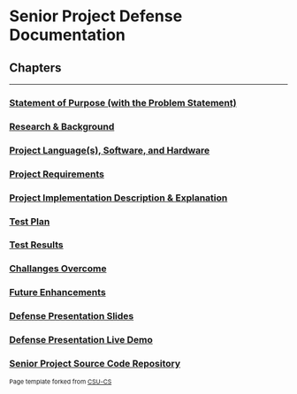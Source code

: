 Senior Project Defense Documentation
=========

Chapters
--------------------
---
### [Statement of Purpose (with the Problem Statement)](https://mneitzel95.github.io/Documents/Statement%20of%20Purpose%20(with%20the%20Problem%20Statement))

### [Research & Background](https://mneitzel95.github.io/Documents/Research%20%26%20Background)

### [Project Language(s), Software, and Hardware](https://mneitzel95.github.io/Documents/Project%20Language(s)%2C%20Software%2C%20and%20Hardware)

### [Project Requirements](https://mneitzel95.github.io/Documents/Requirements)

### [Project Implementation Description & Explanation](https://mneitzel95.github.io/Documents/Project%20Implementation%20Description%20%26%20Explanation)

### [Test Plan](https://mneitzel95.github.io/Documents/Test%20Plan%20Specification.pdf)

### [Test Results](https://mneitzel95.github.io/Documents/Test%20Results)

### [Challanges Overcome](https://mneitzel95.github.io/Documents/Challanges%20Overcome)

### [Future Enhancements](https://mneitzel95.github.io/Documents/Future%20Enhancements)

### [Defense Presentation Slides](https://mneitzel95.github.io/Documents/Defense%20Presentation%20Slides)

### [Defense Presentation Live Demo](https://youtu.be/gb3IHA0wMcQ)

### [Senior Project Source Code Repository](https://github.com/mneitzel95/senior-project)

<p style="font-size:11px">Page template forked from <a href="https://github.com/csu-cs/csci-portfolio">CSU-CS</a></p>
<!-- Remove above link if you don't want to attributive -->
